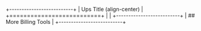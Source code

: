 +--------------------------+
| Ups Title (align-center) |
+==========================+
|                          |
+--------------------------+
| ## More Billing Tools    |
+--------------------------+
